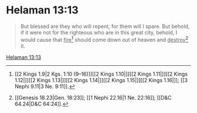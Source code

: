 # Helaman 13:13

> But blessed are they who will repent, for them will I spare. But behold, if it were not for the righteous who are in this great city, behold, I would cause that <u>fire</u>[^a] should come down out of heaven and <u>destroy</u>[^b] it.

[Helaman 13:13](https://www.churchofjesuschrist.org/study/scriptures/bofm/hel/13?lang=eng&id=p13#p13)


[^a]: [[2 Kings 1.9|2 Kgs. 1:10 (9–16)]][[2 Kings 1.10|]][[2 Kings 1.11|]][[2 Kings 1.12|]][[2 Kings 1.13|]][[2 Kings 1.14|]][[2 Kings 1.15|]][[2 Kings 1.16|]]; [[3 Nephi 9.11|3 Ne. 9:11]].  
[^b]: [[Genesis 18.23|Gen. 18:23]]; [[1 Nephi 22.16|1 Ne. 22:16]]; [[D&C 64.24|D&C 64:24]].  

